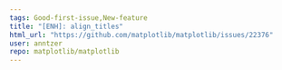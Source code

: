 ```yaml
---
tags: Good-first-issue,New-feature
title: "[ENH]: align_titles"
html_url: "https://github.com/matplotlib/matplotlib/issues/22376"
user: anntzer
repo: matplotlib/matplotlib
---
```


